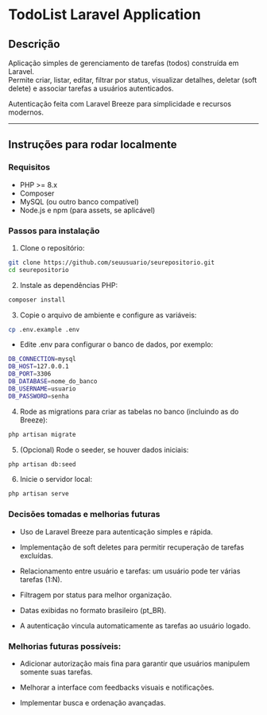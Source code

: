 # TodoList Laravel Application

## Descrição

Aplicação simples de gerenciamento de tarefas (todos) construída em Laravel.  
Permite criar, listar, editar, filtrar por status, visualizar detalhes, deletar (soft delete) e associar tarefas a usuários autenticados.

Autenticação feita com Laravel Breeze para simplicidade e recursos modernos.

---

## Instruções para rodar localmente

### Requisitos

- PHP >= 8.x
- Composer
- MySQL (ou outro banco compatível)
- Node.js e npm (para assets, se aplicável)

### Passos para instalação

1. Clone o repositório:
```bash
git clone https://github.com/seuusuario/seurepositorio.git
cd seurepositorio
```

2. Instale as dependências PHP:
```bash
composer install
```

3. Copie o arquivo de ambiente e configure as variáveis:
```bash
cp .env.example .env
```
- Edite .env para configurar o banco de dados, por exemplo:

```bash
DB_CONNECTION=mysql
DB_HOST=127.0.0.1
DB_PORT=3306
DB_DATABASE=nome_do_banco
DB_USERNAME=usuario
DB_PASSWORD=senha
```
4. Rode as migrations para criar as tabelas no banco (incluindo as do Breeze):
```bash
php artisan migrate
```

5. (Opcional) Rode o seeder, se houver dados iniciais:
```bash
php artisan db:seed
```

6. Inicie o servidor local:
```bash
php artisan serve
```

### Decisões tomadas e melhorias futuras

- Uso de Laravel Breeze para autenticação simples e rápida.

- Implementação de soft deletes para permitir recuperação de tarefas excluídas.

- Relacionamento entre usuário e tarefas: um usuário pode ter várias tarefas (1:N).

- Filtragem por status para melhor organização.

- Datas exibidas no formato brasileiro (pt_BR).

- A autenticação vincula automaticamente as tarefas ao usuário logado.

### Melhorias futuras possíveis:

- Adicionar autorização mais fina para garantir que usuários manipulem somente suas tarefas.

- Melhorar a interface com feedbacks visuais e notificações.

- Implementar busca e ordenação avançadas.
